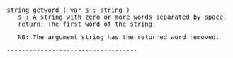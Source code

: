 <div class="mw-parser-output"><p><br />
<span id="bfgword"></span>
</p>
<pre>string getword ( var s&#160;: string )
   s&#160;: A string with zero or more words separated by space.
   return: The first word of the string.
</pre>
<pre>   NB: The argument string has the returned word removed.
</pre>
<pre>---~---~---~---~---~---~---~---~---
</pre></div>